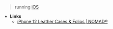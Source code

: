 > running [iOS](iOS.md)

- **Links**
	- [iPhone 12 Leather Cases & Folios | NOMAD®](https://nomadgoods.com/collections/iphone-12-cases)
